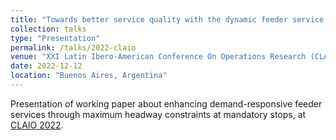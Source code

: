 ```yaml
---
title: "Towards better service quality with the dynamic feeder service with a maximum headway at mandatory stops"
collection: talks
type: "Presentation"
permalink: /talks/2022-claio
venue: "XXI Latin Ibero-American Conference On Operations Research (CLAIO 2022)"
date: 2022-12-12
location: "Buenos Aires, Argentina"
---
```


Presentation of working paper about enhancing demand-responsive feeder services through maximum headway constraints at mandatory stops, at [CLAIO 2022](https://claio2022.dc.uba.ar/).
